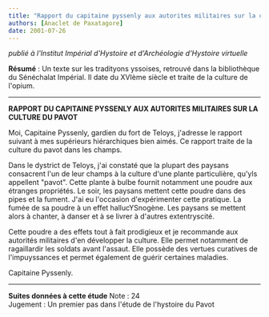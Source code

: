 ```yaml
---
title: "Rapport du capitaine pyssenly aux autorites militaires sur la culture du pavot"
authors: [Anaclet de Paxatagore]
date: 2001-07-26
---
```


_publié à l'Institut Impérial d'Hystoire et d'Archéologie d'Hystoire virtuelle_


**Résumé** : Un texte sur les tradityons yssoises, retrouvé dans la bibliothèque du Sénéchalat Impérial. Il date du XVIème siècle et traite de la culture de l'opium.

---

**RAPPORT DU CAPITAINE PYSSENLY AUX AUTORITES MILITAIRES SUR LA CULTURE DU PAVOT**

Moi, Capitaine Pyssenly, gardien du fort de Teloys, j'adresse le rapport suivant à mes supérieurs hiérarchiques bien aimés. Ce rapport traite de la culture du pavot dans les champs.

Dans le dystrict de Teloys, j'ai constaté que la plupart des paysans consacrent l'un de leur champs à la culture d'une plante particulière, qu'yls appellent "pavot". Cette plante à bulbe fournit notamment une poudre aux étranges propriétés. Le soir, les paysans mettent cette poudre dans des pipes et la fument. J'ai eu l'occasion d'expérimenter cette pratique. La fumée de sa poudre à un effet hallucYSnogène. Les paysans se mettent alors à chanter, à danser et à se livrer à d'autres extentryscité.

Cette poudre a des effets tout à fait prodigieux et je recommande aux autorités militaires d'en développer la culture. Elle permet notamment de ragaillardir les soldats avant l'assaut. Elle possède des vertues curatives de l'impuyssances et permet également de guérir certaines maladies.

Capitaine Pyssenly.

---

**Suites données à cette étude**
Note : 24  
Jugement : Un premier pas dans l'étude de l'hystoire du Pavot 